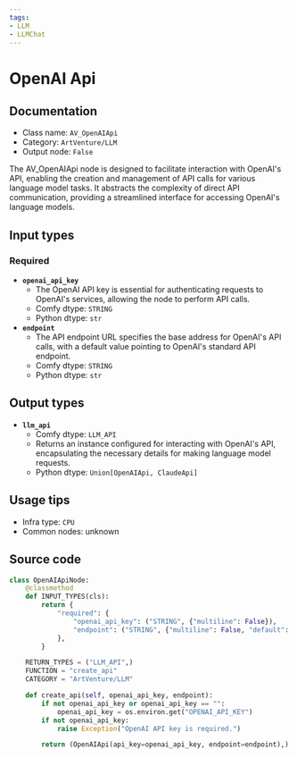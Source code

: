 ```yaml
---
tags:
- LLM
- LLMChat
---
```


# OpenAI Api
## Documentation
- Class name: `AV_OpenAIApi`
- Category: `ArtVenture/LLM`
- Output node: `False`

The AV_OpenAIApi node is designed to facilitate interaction with OpenAI's API, enabling the creation and management of API calls for various language model tasks. It abstracts the complexity of direct API communication, providing a streamlined interface for accessing OpenAI's language models.
## Input types
### Required
- **`openai_api_key`**
    - The OpenAI API key is essential for authenticating requests to OpenAI's services, allowing the node to perform API calls.
    - Comfy dtype: `STRING`
    - Python dtype: `str`
- **`endpoint`**
    - The API endpoint URL specifies the base address for OpenAI's API calls, with a default value pointing to OpenAI's standard API endpoint.
    - Comfy dtype: `STRING`
    - Python dtype: `str`
## Output types
- **`llm_api`**
    - Comfy dtype: `LLM_API`
    - Returns an instance configured for interacting with OpenAI's API, encapsulating the necessary details for making language model requests.
    - Python dtype: `Union[OpenAIApi, ClaudeApi]`
## Usage tips
- Infra type: `CPU`
- Common nodes: unknown


## Source code
```python
class OpenAIApiNode:
    @classmethod
    def INPUT_TYPES(cls):
        return {
            "required": {
                "openai_api_key": ("STRING", {"multiline": False}),
                "endpoint": ("STRING", {"multiline": False, "default": "https://api.openai.com/v1"}),
            },
        }

    RETURN_TYPES = ("LLM_API",)
    FUNCTION = "create_api"
    CATEGORY = "ArtVenture/LLM"

    def create_api(self, openai_api_key, endpoint):
        if not openai_api_key or openai_api_key == "":
            openai_api_key = os.environ.get("OPENAI_API_KEY")
        if not openai_api_key:
            raise Exception("OpenAI API key is required.")

        return (OpenAIApi(api_key=openai_api_key, endpoint=endpoint),)

```
